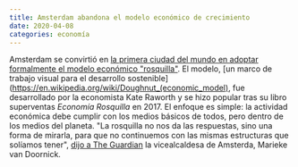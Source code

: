 ```yaml
---
title: Amsterdam abandona el modelo económico de crecimiento
date: 2020-04-08
categories: economía
---
```


Amsterdam se convirtió en [la primera ciudad del mundo en adoptar formalmente el modelo económico "rosquilla"](https://www.theguardian.com/world/2020/apr/08/amsterdam-doughnut-model-mend-post-coronavirus-economy). El modelo, [un marco de trabajo visual para el desarrollo sostenible](https://en.wikipedia.org/wiki/Doughnut_(economic_model), fue desarrollado por la economista Kate Raworth y se hizo popular tras su libro superventas *Economía Rosquilla* en 2017. El enfoque es simple: la actividad económica debe cumplir con los medios básicos de todos, pero dentro de los medios del planeta. "La rosquilla no nos da las respuestas, sino una forma de mirarla, para que no continuemos con las mismas estructuras que solíamos tener", [dijo a The Guardian](https://www.theguardian.com/world/2020/apr/08/amsterdam-doughnut-model-mend-post-coronavirus-economy) la vicealcaldesa de Amsterda, Marieke van Doornick.

<!-- more -->
